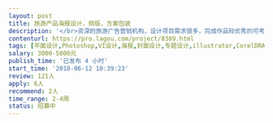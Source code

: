 ```yaml
---                
layout: post       
title: 旅游产品海报设计，排版，方案包装           
description: '</br>资深的旅游广告营销机构，设计项目需求很多，完成作品较优秀的可考虑长期合作，有转正机会。</br></br>1. 旅游产品的海报设计，排版</br>2. 品牌logo或形象设计</br>3. 策划方案的包装美化</br>4. 良好的沟通能力和契约精神，支持周末或下班时间外出开会，头脑风暴。</br>5. 优秀的时间管理，在规定时间内交付高质量的成品。</br></br>最好可以附上作品</br>'     
contenturl: https://pro.lagou.com/project/8389.html      
tags: [平面设计,Photoshop,VI设计,海报,封面设计,专题设计,illustrator,CorelDRAW]            
salary: 3000-5000元          
publish_time: '已发布 4 小时'         
start_time: '2018-06-12 10:39:23'           
review: 121人                   
apply: 6人                   
recommend: 2人                   
time_range: 2-4周              
status: 招募中                  
---                 
```

